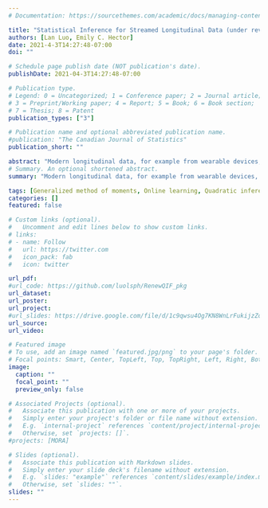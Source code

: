 ```yaml
---
# Documentation: https://sourcethemes.com/academic/docs/managing-content/

title: "Statistical Inference for Streamed Longitudinal Data (under revision)"
authors: [Lan Luo, Emily C. Hector]
date: 2021-4-3T14:27:48-07:00
doi: ""

# Schedule page publish date (NOT publication's date).
publishDate: 2021-04-3T14:27:48-07:00

# Publication type.
# Legend: 0 = Uncategorized; 1 = Conference paper; 2 = Journal article;
# 3 = Preprint/Working paper; 4 = Report; 5 = Book; 6 = Book section;
# 7 = Thesis; 8 = Patent
publication_types: ["3"]

# Publication name and optional abbreviated publication name.
#publication: "The Canadian Journal of Statistics"
publication_short: ""

abstract: "Modern longitudinal data, for example from wearable devices, measures biological signals on a fixed set of participants at a diverging number of time points. Traditional statistical methods are not equipped to handle the computational burden of repeatedly analyzing the cumulatively growing dataset each time new data is collected. We propose a new estimation and inference framework for the streaming updating of point estimates and their standard errors across serially collected dependent datasets. The key technique is a decomposition of the extended score function of the quadratic inference function constructed over the cumulative longitudinal data into a sum of summary statistics over data batches. We show how this sum can be recursively updated without the need to access the whole dataset, resulting in a computationally efficient streaming procedure with minimal loss of statistical efficiency. We prove consistency and asymptotic normality of our streaming estimator as the number of data batches diverges, even as the number of independent participants remains fixed. Extensive simulations highlight the computational and statistical advantage of our approach over traditional statistical methods that analyze the cumulative longitudinal dataset. Finally, our streaming framework is used to investigate the relationship between physical activity and several diseases through the analysis of accelerometry data from the National Health and Nutrition Examination Survey."
# Summary. An optional shortened abstract.
summary: "Modern longitudinal data, for example from wearable devices, measures biological signals on a fixed set of participants at a diverging number of time points. Traditional statistical methods are not equipped to handle the computational burden of repeatedly analyzing the cumulatively growing dataset each time new data is collected. We propose a new estimation and inference framework for the streaming updating of point estimates and their standard errors across serially collected dependent datasets. The key technique is a decomposition of the extended score function of the quadratic inference function constructed over the cumulative longitudinal data into a sum of summary statistics over data batches. We show how this sum can be recursively updated without the need to access the whole dataset, resulting in a computationally efficient streaming procedure with minimal loss of statistical efficiency. We prove consistency and asymptotic normality of our streaming estimator as the number of data batches diverges, even as the number of independent participants remains fixed. Extensive simulations highlight the computational and statistical advantage of our approach over traditional statistical methods that analyze the cumulative longitudinal dataset. Finally, our streaming framework is used to investigate the relationship between physical activity and several diseases through the analysis of accelerometry data from the National Health and Nutrition Examination Survey."

tags: [Generalized method of moments, Online learning, Quadratic inference functions, Scalable computing, Serial dependence]
categories: []
featured: false

# Custom links (optional).
#   Uncomment and edit lines below to show custom links.
# links:
# - name: Follow
#   url: https://twitter.com
#   icon_pack: fab
#   icon: twitter

url_pdf: 
#url_code: https://github.com/luolsph/RenewQIF_pkg
url_dataset:
url_poster: 
url_project:
#url_slides: https://drive.google.com/file/d/1c9qwsu4Og7KN8WnLrFukijzZoh9Mbd6D/view?usp=sharing
url_source:
url_video:

# Featured image
# To use, add an image named `featured.jpg/png` to your page's folder. 
# Focal points: Smart, Center, TopLeft, Top, TopRight, Left, Right, BottomLeft, Bottom, BottomRight.
image:
  caption: ""
  focal_point: ""
  preview_only: false

# Associated Projects (optional).
#   Associate this publication with one or more of your projects.
#   Simply enter your project's folder or file name without extension.
#   E.g. `internal-project` references `content/project/internal-project/index.md`.
#   Otherwise, set `projects: []`.
#projects: [MORA]

# Slides (optional).
#   Associate this publication with Markdown slides.
#   Simply enter your slide deck's filename without extension.
#   E.g. `slides: "example"` references `content/slides/example/index.md`.
#   Otherwise, set `slides: ""`.
slides: ""
---
```

